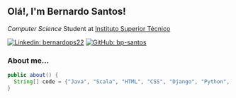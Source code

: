 <h2> Olá!, I'm Bernardo Santos!</h2> 
<p><em>Computer Science</em> Student at <a href="https://tecnico.ulisboa.pt/en/">Instituto Superior Técnico </a></p>

[![Linkedin: bernardops22](https://img.shields.io/badge/-bernardops22-blue?style=flat-square&logo=Linkedin&logoColor=white&link=https://www.linkedin.com/in/bernardops22/)](https://www.linkedin.com/in/bernardops22/)
[![GitHub: bp-santos](https://img.shields.io/github/followers/bp-santos?label=follow&style=social)](https://github.com/bp-santos)



### About me...  

```java
public about() {
  String[] code = {"Java", "Scala", "HTML", "CSS", "Django", "Python", "C", "C#"};
}
```
